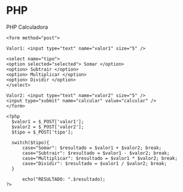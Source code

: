 PHP
===

PHP Calculadora

<html>
<head>
  <title> Calculadora </title>
</head>
<body>

    <form method="post">
    
    Valor1: <input type="text" name="valor1" size="5" />
    
    <select name="tipo">
    <option selected="selected"> Somar </option>
    <option> Subtrair </option>
    <option> Multiplicar </option>
    <option> Dividir </option>
    </select>
    
    Valor2: <input type="text" name="valor2" size="5" />
    <input type="submit" name="calcular" value="calcular" />
    </form>
    
    <?php
      $valor1 = $_POST['valor1'];
      $valor2 = $_POST['valor2'];
      $tipo = $_POST['tipo'];
      
      switch($tipo){
          case="Somar": $resultado = $valor1 + $valor2; break;
          case="Subtrair": $resultado = $valor1 - $valor2; break;
          case="Multiplicar": $resultado = $valor1 * $valor2; break;
          case="Dividir": $resultado = $valor1 / $valor2; break;
      }
      
          echo("RESULTADO: ".$resultado);
    ?>
</body>
</html>
